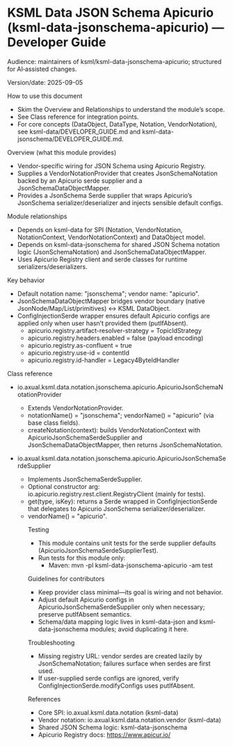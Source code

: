 # KSML Data JSON Schema Apicurio (ksml-data-jsonschema-apicurio) — Developer Guide

Audience: maintainers of ksml/ksml-data-jsonschema-apicurio; structured for AI‑assisted changes.

Version/date: 2025-09-05

How to use this document
- Skim the Overview and Relationships to understand the module’s scope.
- See Class reference for integration points.
- For core concepts (DataObject, DataType, Notation, VendorNotation), see ksml-data/DEVELOPER_GUIDE.md and ksml-data-jsonschema/DEVELOPER_GUIDE.md.

Overview (what this module provides)
- Vendor-specific wiring for JSON Schema using Apicurio Registry.
- Supplies a VendorNotationProvider that creates JsonSchemaNotation backed by an Apicurio serde supplier and a JsonSchemaDataObjectMapper.
- Provides a JsonSchema Serde supplier that wraps Apicurio’s JsonSchema serializer/deserializer and injects sensible default configs.

Module relationships
- Depends on ksml-data for SPI (Notation, VendorNotation, NotationContext, VendorNotationContext) and DataObject model.
- Depends on ksml-data-jsonschema for shared JSON Schema notation logic (JsonSchemaNotation) and JsonSchemaDataObjectMapper.
- Uses Apicurio Registry client and serde classes for runtime serializers/deserializers.

Key behavior
- Default notation name: "jsonschema"; vendor name: "apicurio".
- JsonSchemaDataObjectMapper bridges vendor boundary (native JsonNode/Map/List/primitives) ↔ KSML DataObject.
- ConfigInjectionSerde wrapper ensures default Apicurio configs are applied only when user hasn’t provided them (putIfAbsent).
  - apicurio.registry.artifact-resolver-strategy = TopicIdStrategy
  - apicurio.registry.headers.enabled = false (payload encoding)
  - apicurio.registry.as-confluent = true
  - apicurio.registry.use-id = contentId
  - apicurio.registry.id-handler = Legacy4ByteIdHandler

Class reference
- io.axual.ksml.data.notation.jsonschema.apicurio.ApicurioJsonSchemaNotationProvider
  - Extends VendorNotationProvider.
  - notationName() = "jsonschema"; vendorName() = "apicurio" (via base class fields).
  - createNotation(context): builds VendorNotationContext with ApicurioJsonSchemaSerdeSupplier and JsonSchemaDataObjectMapper, then returns JsonSchemaNotation.

- io.axual.ksml.data.notation.jsonschema.apicurio.ApicurioJsonSchemaSerdeSupplier
  - Implements JsonSchemaSerdeSupplier.
  - Optional constructor arg: io.apicurio.registry.rest.client.RegistryClient (mainly for tests).
  - get(type, isKey): returns a Serde<Object> wrapped in ConfigInjectionSerde that delegates to Apicurio JsonSchema serializer/deserializer.
  - vendorName() = "apicurio".

Testing
- This module contains unit tests for the serde supplier defaults (ApicurioJsonSchemaSerdeSupplierTest).
- Run tests for this module only:
  - Maven: mvn -pl ksml-data-jsonschema-apicurio -am test

Guidelines for contributors
- Keep provider class minimal—its goal is wiring and not behavior.
- Adjust default Apicurio configs in ApicurioJsonSchemaSerdeSupplier only when necessary; preserve putIfAbsent semantics.
- Schema/data mapping logic lives in ksml-data-json and ksml-data-jsonschema modules; avoid duplicating it here.

Troubleshooting
- Missing registry URL: vendor serdes are created lazily by JsonSchemaNotation; failures surface when serdes are first used.
- If user-supplied serde configs are ignored, verify ConfigInjectionSerde.modifyConfigs uses putIfAbsent.

References
- Core SPI: io.axual.ksml.data.notation (ksml-data)
- Vendor notation: io.axual.ksml.data.notation.vendor (ksml-data)
- Shared JSON Schema logic: ksml-data-jsonschema
- Apicurio Registry docs: https://www.apicur.io/